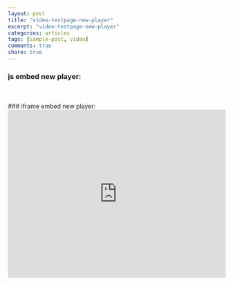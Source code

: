 ```yaml
---
layout: post
title: "video-testpage-new-player"
excerpt: "video-testpage-new-player"
categories: articles
tags: [sample-post, video]
comments: true
share: true
---
```

### js embed new player:
<br>
<div class="apester-media" data-media-id="5de8c6a2b570ff784c25dae2" height="388"></div><script async src="https://static.stg.apester.com/js/sdk/latest/apester-sdk.js"></script>
<br>
### iframe embed new player:
<iframe height="388" width="100%" style="display: block !important; height: 388px !important; width: 100% !important; max-width: 600px; " scrolling="0" frameBorder="0" src="https://renderer.stg.apester.com/v2/5de8c6a2b570ff784c25dae2"></iframe>
